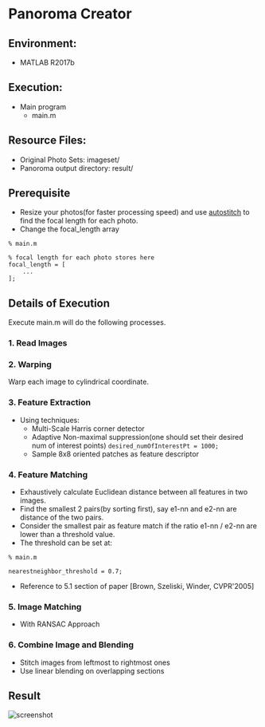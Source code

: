 # Panoroma Creator
## Environment: 
- MATLAB R2017b

## Execution: 
- Main program
  - main.m 
## Resource Files: 
- Original Photo Sets:  imageset/
- Panoroma output directory:  result/
## Prerequisite
- Resize your photos(for faster processing speed) and use [autostitch](https://mattabrown.github.io/autostitch.html) to find the focal length for each photo.
- Change the focal_length array
```
% main.m

% focal length for each photo stores here
focal_length = [
    ...
];
```

## Details of Execution

Execute main.m will do the following processes.

### 1. Read Images

### 2. Warping

Warp each image to cylindrical coordinate.

### 3. Feature Extraction

- Using techniques:
  - Multi-Scale Harris corner detector
  - Adaptive Non-maximal suppression(one should set their desired num of interest points)
  ```desired_numOfInterestPt = 1000;```
  - Sample 8x8 oriented patches as feature descriptor
  
### 4. Feature Matching

- Exhaustively calculate Euclidean distance between all features in two images.
- Find the smallest 2 pairs(by sorting first), say e1-nn and e2-nn are distance of the two pairs.
- Consider the smallest pair as feature match if the ratio e1-nn / e2-nn are lower than a threshold value.
- The threshold can be set at:
```
% main.m

nearestneighbor_threshold = 0.7;
```
- Reference to 5.1 section of paper [Brown, Szeliski, Winder, CVPR'2005]

### 5. Image Matching

- With RANSAC Approach

### 6. Combine Image and Blending
- Stitch images from leftmost to rightmost ones
- Use linear blending on overlapping sections


## Result
![screenshot](./result/panoroma.jpg)
